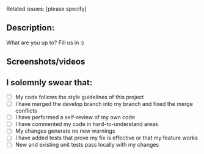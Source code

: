 Related issues: [please specify]

## Description:

What are you up to? Fill us in :)

## Screenshots/videos

<!-- If there is a visual component to what you did, please save us time by adding a screenshot. You can even link to a video demonstrating your feature, that would be cool too -->

## I solemnly swear that:

- [ ] My code follows the style guidelines of this project
- [ ] I have merged the develop branch into my branch and fixed the merge conflicts
- [ ] I have performed a self-review of my own code
- [ ] I have commented my code in hard-to-understand areas
- [ ] My changes generate no new warnings
- [ ] I have added tests that prove my fix is effective or that my feature works
- [ ] New and existing unit tests pass locally with my changes
